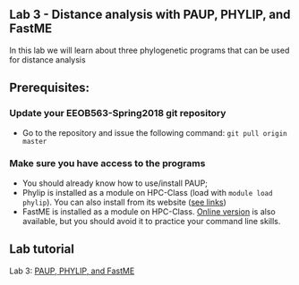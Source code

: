 ## Lab 3 - Distance analysis with PAUP, PHYLIP, and FastME 

In this lab we will learn about three phylogenetic programs that can be used for distance analysis

## Prerequisites:

### Update your EEOB563-Spring2018 git repository
- Go to the repository and issue the following command: `git pull origin master`

### Make sure you have access to the programs
- You should already know how to use/install PAUP;  
- Phylip is installed as a module on HPC-Class (load with  `module load phylip`).  You can also install from its website ([see links]())
- FastME is installed as a module on HPC-Class. [Online version](http://www.atgc-montpellier.fr/fastme/)
is also available, but you should avoid it to practice your command line skills.  

## Lab tutorial

Lab 3: [PAUP, PHYLIP, and FastME](lab3)

<!-- ## Additional tutorials

[Git/GitHub](https://isu-molphyl.github.io/EEOB563-Spring2018/computer_labs/lab1/git.pdf)  
[VI](https://isu-molphyl.github.io/EEOB563-Spring2018/computer_labs/lab1/vi_tutorial.pdf)  

-->

